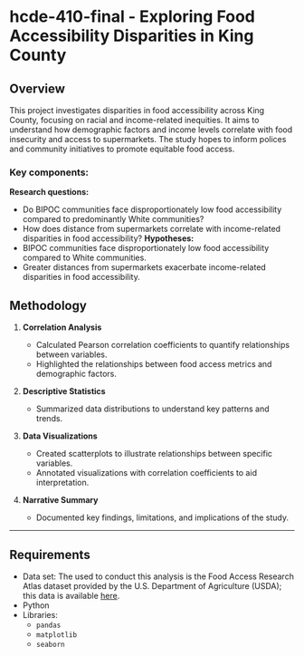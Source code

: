 # hcde-410-final - Exploring Food Accessibility Disparities in King County 
## Overview 
This project investigates disparities in food accessibility across King County, focusing on racial and income-related inequities. It aims to understand how demographic factors and income levels correlate with food insecurity and access to supermarkets. The study hopes to inform polices and community initiatives to promote equitable food access. 
### Key components:
**Research questions:**
- Do BIPOC communities face disproportionately low food accessibility compared to predominantly White communities?
- How does distance from supermarkets correlate with income-related disparities in food accessibility?
**Hypotheses:**
- BIPOC communities face disproportionately low food accessibility compared to White communities.
- Greater distances from supermarkets exacerbate income-related disparities in food accessibility.

## Methodology
1. **Correlation Analysis**  
   - Calculated Pearson correlation coefficients to quantify relationships between variables.
   - Highlighted the relationships between food access metrics and demographic factors.

2. **Descriptive Statistics**  
   - Summarized data distributions to understand key patterns and trends.

3. **Data Visualizations**  
   - Created scatterplots to illustrate relationships between specific variables.
   - Annotated visualizations with correlation coefficients to aid interpretation.

4. **Narrative Summary**  
   - Documented key findings, limitations, and implications of the study.

---

## Requirements
- Data set: The used to conduct this analysis is the Food Access Research Atlas dataset provided by the U.S. Department of Agriculture (USDA); this data is available [here](https://www.ers.usda.gov/data-products/food-access-research-atlas/download-the-data/ ).
- Python
- Libraries:
  - `pandas`
  - `matplotlib`
  - `seaborn`

